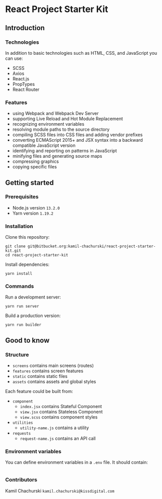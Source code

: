 # React Project Starter Kit

## Introduction

### Technologies

In addition to basic technologies such as HTML, CSS, and JavaScript you can use:

* SCSS
* Axios
* React.js
* PropTypes
* React Router

### Features

* using Webpack and Webpack Dev Server
* supporting Live Reload and Hot Module Replacement
* recognizing environment variables
* resolving module paths to the source directory
* compiling SCSS files into CSS files and adding vendor prefixes
* converting ECMAScript 2015+ and JSX syntax into a backward compatible JavaScript version
* identifying and reporting on patterns in JavaScript
* minifying files and generating source maps
* compressing graphics
* copying specific files

## Getting started

### Prerequisites

* Node.js version `13.2.0`
* Yarn version `1.19.2`

### Installation

Clone this repository:

```
git clone git@bitbucket.org:kamil-chachurski/react-project-starter-kit.git
cd react-project-starter-kit
```

Install dependencies:

```
yarn install
```

### Commands

Run a development server:

```
yarn run server
```

Build a production version:

```
yarn run builder
```

## Good to know

### Structure

* `screens` contains main screens (routes)
* `features` contains screen features
* `static` contains static files
* `assets` contains assets and global styles

Each feature could be built from:

* `component`
    * `index.jsx` contains Stateful Component
    * `view.jsx` contains Stateless Component
    * `view.scss` contains component styles
* `utilities`
    * `utility-name.js` contains a utility
* `requests`
    * `request-name.js` contains an API call

### Environment variables

You can define environment variables in a `.env` file. It should contain:

```
```

### Contributors

Kamil Chachurski `kamil.chachurski@kissdigital.com`